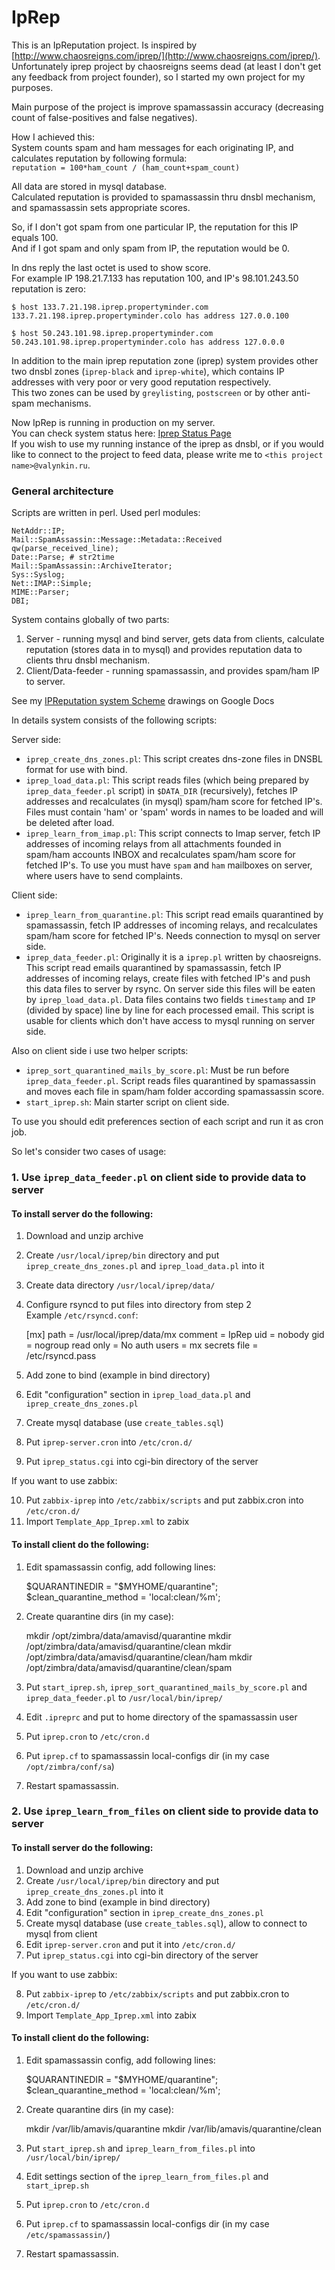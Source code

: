 # IpRep

This is an IpReputation project. Is inspired by [http://www.chaosreigns.com/iprep/](http://www.chaosreigns.com/iprep/).  
Unfortunately iprep project by chaosreigns seems dead (at least I don't get any feedback from project founder), so I started my own project for my purposes.

Main purpose of the project is improve spamassassin accuracy (decreasing count of false-positives and false negatives).

How I achieved this:  
System counts spam and ham messages for each originating IP, and calculates reputation by following formula:  
`reputation = 100*ham_count / (ham_count+spam_count)`  

All data are stored in mysql database.  
Calculated reputation is provided to spamassassin thru dnsbl mechanism, and spamassassin sets appropriate scores.

So, if I don't got spam from one particular IP, the reputation for this IP equals 100.  
And if I got spam and only spam from IP, the reputation would be 0.

In dns reply the last octet is used to show score.  
For example IP 198.21.7.133 has reputation 100, and IP's 98.101.243.50 reputation is zero:

    $ host 133.7.21.198.iprep.propertyminder.com
    133.7.21.198.iprep.propertyminder.colo has address 127.0.0.100
    
    $ host 50.243.101.98.iprep.propertyminder.com
    50.243.101.98.iprep.propertyminder.colo has address 127.0.0.0

In addition to the main iprep reputation zone (iprep) system provides other two dnsbl zones  (`iprep-black` and `iprep-white`), which contains IP addresses with very poor or very good reputation respectively.  
This two zones can be used by `greylisting`, `postscreen` or by other anti-spam mechanisms.

Now IpRep is running in production on my server.  
You can check system status here: [Iprep Status Page](http://valynkin.ru/iprep)  
If you wish to use my running instance of the iprep as dnsbl, or if you would like to connect to the project to feed data, please write me to `<this project name>@valynkin.ru`.


### General architecture

Scripts are written in perl. Used perl modules: 

    NetAddr::IP;
    Mail::SpamAssassin::Message::Metadata::Received qw(parse_received_line);
    Date::Parse; # str2time
    Mail::SpamAssassin::ArchiveIterator;
    Sys::Syslog;
    Net::IMAP::Simple;
    MIME::Parser;
    DBI;

System contains globally of two parts:

1. Server - running mysql and bind server, gets data from clients, calculate reputation (stores data in to mysql)  and provides reputation data to clients thru dnsbl mechanism.
2. Client/Data-feeder - running spamassassin, and provides spam/ham IP to server. 

See my [IPReputation system Scheme](https://docs.google.com/drawings/d/1Ly_778Fp9qDHfNt3xne4H1RC0voBg83umfspOTV0uew/edit?usp=sharing) drawings on Google Docs

In details system consists of the following scripts:

Server side:

- `iprep_create_dns_zones.pl`: This script creates dns-zone files in DNSBL format for use with bind.
- `iprep_load_data.pl`: This script reads files (which being prepared by `iprep_data_feeder.pl` script) in `$DATA_DIR` (recursively), fetches IP addresses and recalculates (in mysql) spam/ham score for fetched IP's.
 Files must contain 'ham' or 'spam' words in names to be loaded and will be deleted after load.
- `iprep_learn_from_imap.pl`: This script connects to Imap server, fetch IP addresses of incoming relays from all attachments founded in spam/ham accounts INBOX and recalculates spam/ham score for fetched IP's.
 To use you must have `spam` and `ham` mailboxes on server, where users have to send complaints.

Client side:

- `iprep_learn_from_quarantine.pl`: This script read emails quarantined by spamassassin, fetch IP addresses of incoming relays, and recalculates spam/ham score for fetched IP's. Needs connection to mysql on server side.
- `iprep_data_feeder.pl`: Originally it is a `iprep.pl` written by chaosreigns. This script read emails quarantined by spamassassin, fetch IP addresses of incoming relays, create files with fetched IP's and push this data files to server by rsync.
 On server side this files will be eaten by `iprep_load_data.pl`. Data files contains two fields `timestamp` and `IP` (divided by space) line by line for each processed email. This script is usable for clients which don't have access to mysql running on server side.

Also on client side i use two helper scripts:

- `iprep_sort_quarantined_mails_by_score.pl`: Must be run before `iprep_data_feeder.pl`. Script reads files quarantined by spamassassin and moves each file in spam/ham folder according spamassassin score.
- `start_iprep.sh`: Main starter script on client side. 

To use you should edit preferences section of each script and run it as cron job.

So let's consider two cases of usage:

### 1. Use `iprep_data_feeder.pl` on client side to provide data to server

#### To install server do the following:

1) Download and unzip archive  
2) Create `/usr/local/iprep/bin` directory and put `iprep_create_dns_zones.pl` and `iprep_load_data.pl` into it  
3) Create data directory `/usr/local/iprep/data/`  
4) Configure rsyncd to put files into directory from step 2  
Example `/etc/rsyncd.conf`:
    
    [mx]
    path = /usr/local/iprep/data/mx
    comment = IpRep
    uid = nobody
    gid = nogroup
    read only = No
    auth users = mx
    secrets file = /etc/rsyncd.pass

5) Add zone to bind (example in bind directory)  
6) Edit "configuration" section  in `iprep_load_data.pl` and  `iprep_create_dns_zones.pl`  
7) Create mysql database (use `create_tables.sql`)  
8) Put `iprep-server.cron` into `/etc/cron.d/`  
9) Put `iprep_status.cgi` into cgi-bin directory of the server  

If you want to use zabbix:

10) Put `zabbix-iprep` into `/etc/zabbix/scripts` and put zabbix.cron into `/etc/cron.d/`  
11) Import `Template_App_Iprep.xml` to zabix


#### To install client do the following:

1) Edit spamassassin config, add following lines:  

    $QUARANTINEDIR = "$MYHOME/quarantine";
    $clean_quarantine_method = 'local:clean/%m';

2) Create quarantine dirs (in my case):  

    mkdir /opt/zimbra/data/amavisd/quarantine
    mkdir /opt/zimbra/data/amavisd/quarantine/clean
    mkdir /opt/zimbra/data/amavisd/quarantine/clean/ham
    mkdir /opt/zimbra/data/amavisd/quarantine/clean/spam

3) Put `start_iprep.sh`, `iprep_sort_quarantined_mails_by_score.pl` and `iprep_data_feeder.pl` to `/usr/local/bin/iprep/`  
4) Edit `.ipreprc` and put to home directory of the spamassassin user  
5) Put `iprep.cron` to `/etc/cron.d`  
6) Put `iprep.cf` to spamassassin local-configs dir (in my case `/opt/zimbra/conf/sa`)  

7) Restart spamassassin.  

### 2. Use `iprep_learn_from_files` on client side to provide data to server

#### To install server do the following:

1) Download and unzip archive  
2) Create `/usr/local/iprep/bin` directory and put `iprep_create_dns_zones.pl` into it  
3) Add zone to bind (example in bind directory)  
4) Edit "configuration" section  in `iprep_create_dns_zones.pl`  
5) Create mysql database (use `create_tables.sql`), allow to connect to mysql from client    
6) Edit `iprep-server.cron` and put it into `/etc/cron.d/`  
7) Put `iprep_status.cgi` into cgi-bin directory of the server  

If you want to use zabbix:

8) Put `zabbix-iprep` to `/etc/zabbix/scripts` and put zabbix.cron to `/etc/cron.d/`  
9) Import `Template_App_Iprep.xml` into zabix


#### To install client do the following:

1) Edit spamassassin config, add following lines:  

    $QUARANTINEDIR = "$MYHOME/quarantine";
    $clean_quarantine_method = 'local:clean/%m';

2) Create quarantine dirs (in my case):  

    mkdir /var/lib/amavis/quarantine
    mkdir /var/lib/amavis/quarantine/clean

3) Put `start_iprep.sh` and `iprep_learn_from_files.pl` into `/usr/local/bin/iprep/`    
4) Edit settings section of the `iprep_learn_from_files.pl` and `start_iprep.sh`  
5) Put `iprep.cron` to `/etc/cron.d`  
6) Put `iprep.cf` to spamassassin local-configs dir (in my case `/etc/spamassassin/`)  

7) Restart spamassassin.  
